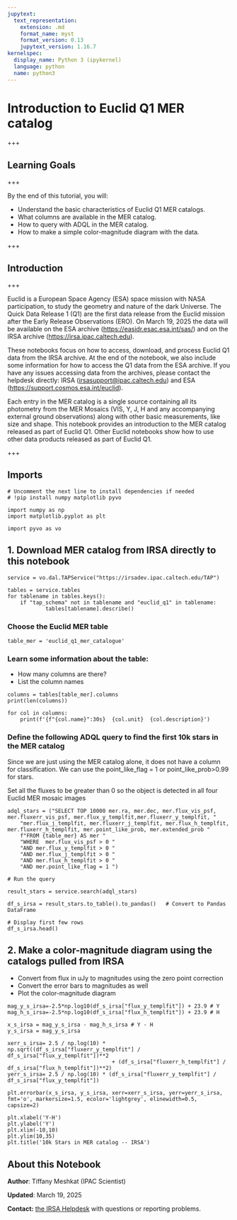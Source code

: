 ```yaml
---
jupytext:
  text_representation:
    extension: .md
    format_name: myst
    format_version: 0.13
    jupytext_version: 1.16.7
kernelspec:
  display_name: Python 3 (ipykernel)
  language: python
  name: python3
---
```


# Introduction to Euclid Q1 MER catalog

+++

## Learning Goals

+++

By the end of this tutorial, you will: 
- Understand the basic characteristics of Euclid Q1 MER catalogs.
- What columns are available in the MER catalog.
- How to query with ADQL in the MER catalog.
- How to make a simple color-magnitude diagram with the data.

+++

## Introduction

+++

Euclid is a European Space Agency (ESA) space mission with NASA participation, to study the geometry and nature of the dark Universe. The Quick Data Release 1 (Q1) are the first data release from the Euclid mission after the Early Release Observations (ERO). On March 19, 2025 the data will be available on the ESA archive (https://easidr.esac.esa.int/sas/) and on the IRSA archive (https://irsa.ipac.caltech.edu).

These notebooks focus on how to access, download, and process Euclid Q1 data from the IRSA archive. At the end of the notebook, we also include some information for how to access the Q1 data from the ESA archive. If you have any issues accessing data from the archives, please contact the helpdesk directly: IRSA (irsasupport@ipac.caltech.edu) and ESA (https://support.cosmos.esa.int/euclid).

Each entry in the MER catalog is a single source containing all its photometry from the MER Mosaics (VIS, Y, J, H and any accompanying external ground observations) along with other basic measurements, like size and shape. This notebook provides an introduction to the MER catalog released as part of Euclid Q1. Other Euclid notebooks show how to use other data products released as part of Euclid Q1.

+++

## Imports

```{code-cell} ipython3
# Uncomment the next line to install dependencies if needed
# !pip install numpy matplotlib pyvo
```

```{code-cell} ipython3
import numpy as np
import matplotlib.pyplot as plt

import pyvo as vo
```

## 1. Download MER catalog from IRSA directly to this notebook

```{code-cell} ipython3
service = vo.dal.TAPService("https://irsadev.ipac.caltech.edu/TAP")
```

```{code-cell} ipython3
tables = service.tables
for tablename in tables.keys():
    if "tap_schema" not in tablename and "euclid_q1" in tablename:
            tables[tablename].describe()
```

### Choose the Euclid MER table

```{code-cell} ipython3
table_mer = 'euclid_q1_mer_catalogue'
```

### Learn some information about the table:
- How many columns are there?
- List the column names

```{code-cell} ipython3
columns = tables[table_mer].columns
print(len(columns))
```

```{code-cell} ipython3
for col in columns:
    print(f'{f"{col.name}":30s}  {col.unit}  {col.description}') 
```

### Define the following ADQL query to find the first 10k stars in the MER catalog

Since we are just using the MER catalog alone, it does not have a column for classification. We can use the point_like_flag = 1 or point_like_prob>0.99 for stars.

Set all the fluxes to be greater than 0 so the object is detected in all four Euclid MER mosaic images

```{code-cell} ipython3
adql_stars = ("SELECT TOP 10000 mer.ra, mer.dec, mer.flux_vis_psf, mer.fluxerr_vis_psf, mer.flux_y_templfit,mer.fluxerr_y_templfit, "
    "mer.flux_j_templfit, mer.fluxerr_j_templfit, mer.flux_h_templfit, mer.fluxerr_h_templfit, mer.point_like_prob, mer.extended_prob "
    f"FROM {table_mer} AS mer "
    "WHERE  mer.flux_vis_psf > 0 "
    "AND mer.flux_y_templfit > 0 "
    "AND mer.flux_j_templfit > 0 "
    "AND mer.flux_h_templfit > 0 "
    "AND mer.point_like_flag = 1 ")

# Run the query

result_stars = service.search(adql_stars)
```

```{code-cell} ipython3
df_s_irsa = result_stars.to_table().to_pandas()   # Convert to Pandas DataFrame

# Display first few rows
df_s_irsa.head()
```

## 2. Make a color-magnitude diagram using the catalogs pulled from IRSA

- Convert from flux in uJy to magnitudes using the zero point correction
- Convert the error bars to magnitudes as well
- Plot the color-magnitude diagram

```{code-cell} ipython3
mag_y_s_irsa=-2.5*np.log10(df_s_irsa["flux_y_templfit"]) + 23.9 # Y
mag_h_s_irsa=-2.5*np.log10(df_s_irsa["flux_h_templfit"]) + 23.9 # H

x_s_irsa = mag_y_s_irsa - mag_h_s_irsa # Y - H
y_s_irsa = mag_y_s_irsa

xerr_s_irsa= 2.5 / np.log(10) * np.sqrt((df_s_irsa["fluxerr_y_templfit"] / df_s_irsa["flux_y_templfit"])**2 
                                 + (df_s_irsa["fluxerr_h_templfit"] / df_s_irsa["flux_h_templfit"])**2)
yerr_s_irsa= 2.5 / np.log(10) * (df_s_irsa["fluxerr_y_templfit"] / df_s_irsa["flux_y_templfit"])

plt.errorbar(x_s_irsa, y_s_irsa, xerr=xerr_s_irsa, yerr=yerr_s_irsa, fmt='o', markersize=1.5, ecolor='lightgrey', elinewidth=0.5, capsize=2)

plt.xlabel('Y-H')
plt.ylabel('Y')
plt.xlim(-10,10)
plt.ylim(10,35)
plt.title('10k Stars in MER catalog -- IRSA')
```

## About this Notebook

**Author**: Tiffany Meshkat (IPAC Scientist)

**Updated**: March 19, 2025

**Contact:** [the IRSA Helpdesk](https://irsa.ipac.caltech.edu/docs/help_desk.html) with questions or reporting problems.
